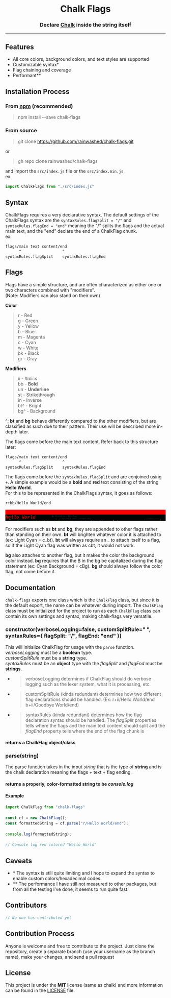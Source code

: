 <h1 align="center">Chalk Flags</h1>
<h3 align="center">Declare <a href="https://npmjs.com/package/chalk">Chalk</a> inside the string itself</h3>

---

## Features
- All core colors, background colors, and text styles are supported
- Customizable syntax*
- Flag chaining and coverage
- Performant**

## Installation Process
### From [npm](https://npmjs.com/package/chalk-flags) (recommended)
> npm install --save chalk-flags
### From source 
> git clone https://github.com/rainwashed/chalk-flags.git

or 

> gh repo clone rainwashed/chalk-flags

and import the ``src/index.js`` file or the ``src/index.min.js`` \
ex:
```js
import ChalkFlags from "./src/index.js"
```

## Syntax
ChalkFlags requires a very declarative syntax. The default settings of the ChalkFlags syntax are the ``syntaxRules.flagSplit = "/"`` and ``syntaxRules.flagEnd = "end"`` meaning the "/" splits the flags and the actual main text, and the "end" declare the end of a ChalkFlag chunk. \
ex:
```
flags/main text content/end
      ^                  ^
syntaxRules.flagSplit    syntaxRules.flagEnd
```

## Flags
Flags have a simple structure, and are often characterized as either one or two characters combined with "modifiers". \
(Note: Modifiers can also stand on their own)

**Color**
> r - Red \
> g - Green \
> y - Yellow \
> b - Blue \
> m - Magenta \
> c - Cyan \
> w - White \
> bk - Black \
> gr - Gray

**Modifiers**
> ii - *Italics* \
> bb - **Bold** \
> un - __Underline__ \
> st - ~~Strikethrough~~ \
> in - Inverse \
> bt^ - Bright \
> bg^ - Background 

^: **bt** and **bg** behave differently compared to the other modifiers, but are classified as such due to their pattern. Their use will be described more in-depth later.

The flags come before the main text content. Refer back to this structure later:
```
flags/main text content/end
      ^                  ^
syntaxRules.flagSplit    syntaxRules.flagEnd
```
The flags come before the ``syntaxRules.flagSplit`` and are conjoined using ``+``. A simple example would be a **bold** and **red** text consisting of the string **Hello World**. \
For this to be represented in the ChalkFlags syntax, it goes as follows:
```
r+bb/Hello World/end
```
![](assets/docs/red_bold_Hello_World.png)

For modifiers such as **bt** and **bg**, they are appended to other flags rather than standing on their own. **bt** will brighten whatever color it is attached to (ex: Light Cyan = c_bt). **bt** will always require an _ to attach itself to a flag, so if the Light Cyan flag was written as cbt, it would not work. 

**bg** also attaches to another flag, but it makes the color the background color instead. **bg** requires that the B in the bg be capitalized during the flag statement (ex: Cyan Background = cBg). **bg** should always follow the color flag, not come before it.

## Documentation
``chalk-flags`` exports one class which is the ``ChalkFlag`` class, but since it is the default export, the name can be whatever during import. The ``ChalkFlag`` class must be initialized for the project to run as each ``ChalkFlag`` class can contain its own settings and syntax, making chalk-flags very versatile.

### constructor(verboseLogging=false, customSplitRule=" ", syntaxRules={ flagSplit: "/", flagEnd: "end" })
This will initialize ChalkFlag for usage with the ``parse`` function. \
*verboseLogging* must be a **boolean** type. \
*customSplitRule* must be a **string** type. \
*syntaxRules* must be an **object** type with the *flagSplit* and *flagEnd* must be **strings**.

- > verboseLogging determines if ChalkFlag should do verbose logging such as the lexer system, what it is processing, etc.
- > customSplitRule (kinda redundant) determines how two different flag declarations should be handled. (Ex: r+ii/Hello World/end b+ii/Goodbye World/end)
- > syntaxRules (kinda redundant) determines how the flag declaration syntax should be handled. The *flagSplit* properties tells where the flags and the main text content should split and the *flagEnd* property tells where the end of the flag chunk is

#### **returns** a ChalkFlag object/class

### parse(string)
The parse function takes in the input *string* that is the type of **string** and is the chalk declaration meaning the flags + text + flag ending. 

#### **returns** a properly, color-formatted string to be *console.log*

#### **Example**
```js
import ChalkFlag from "chalk-flags"

const cf = new ChalkFlag();
const formattedString = cf.parse("r/Hello World/end");

console.log(formattedString);

// Console log red colored "Hello World"
```

## Caveats
- \* The syntax is still quite limiting and I hope to expand the syntax to enable custom colors/hexadecimal codes.
- \*\* The performance I have still not measured to other packages, but from all the testing I've done, it seems to run quite fast.

## Contributors
```js
// No one has contributed yet
```

## Contribution Process
Anyone is welcome and free to contribute to the project. Just clone the repository, create a separate branch (use your username as the branch name), make your changes, and send a pull request

## License
This project is under the **MIT** license (same as chalk) and more information can be found in the [LICENSE](./LICENSE) file. 